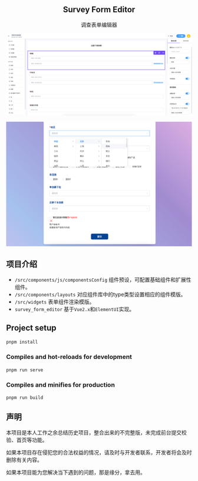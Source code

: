 <h2 align="center">Survey Form Editor</h2>

<p align="center">
调查表单编辑器
</p>

![编辑](/preview/editor.png)

![预览](/preview/survey.png)

## 项目介绍

- `/src/components/js/componentsConfig` 组件预设，可配置基础组件和扩展性组件。
- `/src/components/layouts` 对应组件库中的type类型设置相应的组件模版。
- `/src/widgets` 表单组件渲染模版。
- `survey_form_editor` 基于`Vue2.x`和`ElementUI`实现。


## Project setup
```
pnpm install
```

### Compiles and hot-reloads for development
```
pnpm run serve
```

### Compiles and minifies for production
```
pnpm run build
```

## 声明

本项目是本人工作之余总结历史项目，整合出来的不完整版，未完成前台提交校验、首页等功能。

如果本项目存在侵犯您的合法权益的情况，请及时与开发者联系，开发者将会及时删除有关内容。

如果本项目能为您解决当下遇到的问题，那是缘分，拿去用。